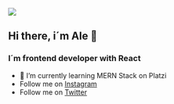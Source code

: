 ![](https://i.imgur.com/QV1W9U8.png)

## Hi there, i´m Ale 👋
### I´m frontend developer with React

- 🌱 I’m currently learning MERN Stack on Platzi
- Follow me on [Instagram](htps://www.instagram.com/alejandro_schwartz_dev)
- Follow me on [Twitter](https://twitter.com/_alejandrosch_)




<!--

**alejandroschwartz/alejandroschwartz** is a ✨ _special_ ✨ repository because its `README.md` (this file) appears on your GitHub profile.

Here are some ideas to get you started:

- 🔭 I’m currently working on ...
- 🌱 I’m currently learning ...
- 👯 I’m looking to collaborate on ...
- 🤔 I’m looking for help with ...
- 💬 Ask me about ...
- 📫 How to reach me: ...
- 😄 Pronouns: ...
- ⚡ Fun fact: ...

-->
